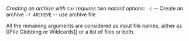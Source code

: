 *Creating an archive with `tar` requires two named options:*
`-c`  -- Create an archive
`-f ARCHIVE`  -- use archive file 

All the remaining arguments are considered as input file names, aither as [[File Globbing or Wildcards]] or a list of files or both. 